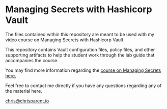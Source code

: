 # Managing Secrets with Hashicorp Vault

The files contained within this repository are meant to be used with my video course on Managing Secrets with Hashicorp Vault.

This repository contains Vault configuration files, policy files, and other supporting artifacts to help the student work through the lab guide that accompanies the course.

You may find more information regarding the [course on  Managing Secrets here.](http://secret-things.teachable.com)

Feel free to contact me directly if you have any questions regarding any of the material here.

[chris@chrisparent.io](mailto:chris@chrisparent.io)
